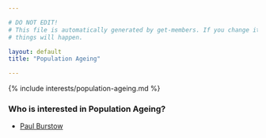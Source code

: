```yaml
---

# DO NOT EDIT!
# This file is automatically generated by get-members. If you change it, bad
# things will happen.

layout: default
title: "Population Ageing"

---
```


{% include interests/population-ageing.md %}

### Who is interested in Population Ageing?


* [Paul Burstow](/members/paul-burstow.html)
